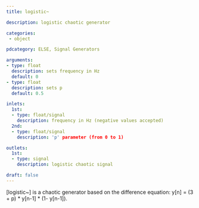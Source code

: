 ```yaml
---
title: logistic~

description: logistic chaotic generator

categories:
 - object

pdcategory: ELSE, Signal Generators

arguments:
- type: float
  description: sets frequency in Hz
  default: 0
- type: float
  description: sets p
  default: 0.5

inlets:
  1st:
  - type: float/signal
    description: frequency in Hz (negative values accepted)
  2nd:
  - type: float/signal
    description: 'p' parameter (from 0 to 1)

outlets:
  1st:
  - type: signal
    description: logistic chaotic signal

draft: false
---
```


[logistic~] is a chaotic generator based on the difference equation: y[n] = (3 + p) * y[n-1] * (1- y[n-1]).

